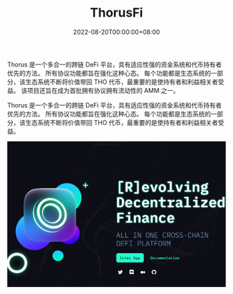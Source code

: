 ﻿---
title: "ThorusFi"
description: "Thorus 是一个多合一的跨链 DeFi 平台，具有适应性强的资金系统和代币持有者优先的方法。"
date: 2022-08-20T00:00:00+08:00
lastmod: 2022-08-20T00:00:00+08:00
draft: false
authors: ["boogArno"]
featuredImage: "thorusfi.png"
tags: ["DeFi","ThorusFi"]
categories: ["nfts"]
nfts: ["DeFi"]
blockchain: "Avalanche"
website: "https://thorus.fi/"
twitter: ""
discord: "https://discord.gg/thorusfi"
telegram: ""
github: ""
youtube: ""
twitch: ""
facebook: ""
instagram: ""
reddit: ""
medium: ""
steam: ""
gitbook: ""
googleplay: ""
appstore: ""
status: "Live"
weight: 
lightgallery: true
toc: true
pinned: false
recommend: false
recommend1: false
---
Thorus 是一个多合一的跨链 DeFi 平台，具有适应性强的资金系统和代币持有者优先的方法。 所有协议功能都旨在强化这种心态。 每个功能都是生态系统的一部分，该生态系统不断将价值带回 THO 代币，最重要的是使持有者和利益相关者受益。
该项目还旨在成为首批拥有协议拥有流动性的 AMM 之一。

Thorus 是一个多合一的跨链 DeFi 平台，具有适应性强的资金系统和代币持有者优先的方法。 所有协议功能都旨在强化这种心态。 每个功能都是生态系统的一部分，该生态系统不断将价值带回 THO 代币，最重要的是使持有者和利益相关者受益。

![thorusfi-dapp-defi-avalanche-image1_c8168fe57b817933331636675e9d8c3e](thorusfi-dapp-defi-avalanche-image1_c8168fe57b817933331636675e9d8c3e.png)